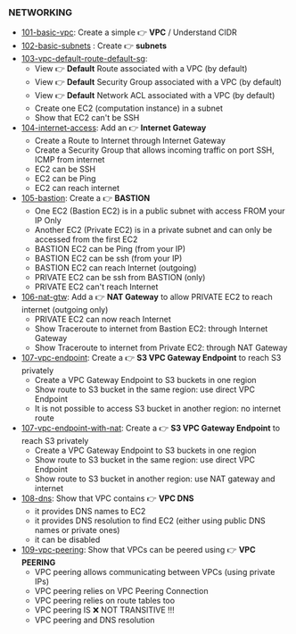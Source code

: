 ### NETWORKING

- [101-basic-vpc](./101-basic-vpc): Create a simple 👉 **VPC** / Understand CIDR
- [102-basic-subnets](./102-basic-subnets) : Create 👉 **subnets**
- [103-vpc-default-route-default-sg](./103-vpc-default-route-default-sg):
    - View 👉 **Default** Route associated with a VPC (by default)
    - View 👉 **Default** Security Group associated with a VPC (by default)
    - View 👉 **Default** Network ACL associated with a VPC (by default)
    - Create one EC2 (computation instance) in a subnet
    - Show that EC2 can't be SSH
- [104-internet-access](./104-internet-access): Add an 👉 **Internet Gateway**
    - Create a Route to Internet through Internet Gateway
    - Create a Security Group that allows incoming traffic on port SSH, ICMP from internet
    - EC2 can be SSH
    - EC2 can be Ping
    - EC2 can reach internet
- [105-bastion](./105-bastion): Create a 👉 **BASTION**
    - One EC2 (Bastion EC2) is in a public subnet with access FROM your IP Only
    - Another EC2 (Private EC2) is in a private subnet and can only be accessed from the first EC2
    - BASTION EC2 can be Ping (from your IP)
    - BASTION EC2 can be ssh (from your IP)
    - BASTION EC2 can reach Internet (outgoing)
    - PRIVATE EC2 can be ssh from BASTION (only)
    - PRIVATE EC2 can't reach Internet
- [106-nat-gtw](./106-nat-gtw): Add a 👉 **NAT Gateway** to allow PRIVATE EC2 to reach internet (outgoing only)
    - PRIVATE EC2 can now reach Internet
    - Show Traceroute to internet from Bastion EC2: through Internet Gateway
    - Show Traceroute to internet from Private EC2: through NAT Gateway
- [107-vpc-endpoint](./107-vpc-endpoint): Create a 👉 **S3 VPC Gateway Endpoint** to reach S3 privately
    - Create a VPC Gateway Endpoint to S3 buckets in one region
    - Show route to S3 bucket in the same region: use direct VPC Endpoint
    - It is not possible to access S3 bucket in another region: no internet route
- [107-vpc-endpoint-with-nat](./107-vpc-endpoint-with-nat): Create a 👉 **S3 VPC Gateway Endpoint** to reach S3 privately
    - Create a VPC Gateway Endpoint to S3 buckets in one region
    - Show route to S3 bucket in the same region: use direct VPC Endpoint
    - Show route to S3 bucket in another region: use NAT gateway and internet
- [108-dns](./108-dns): Show that VPC contains 👉 **VPC DNS**
    - it provides DNS names to EC2
    - it provides DNS resolution to find EC2 (either using public DNS names or private ones)  
    - it can be disabled
- [109-vpc-peering](./109-vpc-peering): Show that VPCs can be peered using 👉 **VPC PEERING**
    - VPC peering allows communicating between VPCs (using private IPs)
    - VPC peering relies on VPC Peering Connection
    - VPC peering relies on route tables too
    - VPC peering IS ❌ NOT TRANSITIVE !!! 
    - VPC peering and DNS resolution
